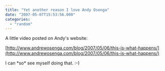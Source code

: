 ```yaml
---
title: "Yet another reason I love Andy Osenga"
date: "2007-05-07T15:53:56.000"
categories: 
  - "random"
---
```


A little video posted on Andy's website:

[http://www.andrewosenga.com/blog/2007/05/06/this-is-what-happens/](http://www.andrewosenga.com/blog/2007/05/06/this-is-what-happens/)

I can \*so\* see myself doing that. :-)
